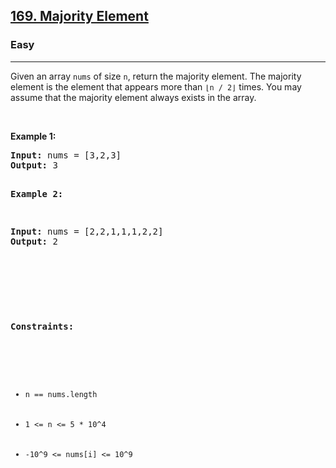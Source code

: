 <h2><a href="https://leetcode.com/problems/majority-element/description/">169. Majority Element</a></h2><h3>Easy</h3><hr><div><p>Given an array <code>nums</code> of size <code>n</code>, return the majority element.
The majority element is the element that appears more than <code>⌊n / 2⌋</code> times. You may assume that the majority element always exists in the array.


<p>&nbsp;</p>
<p><strong>Example 1:</strong></p>
<pre><strong>Input:</strong> nums = [3,2,3]
<strong>Output:</strong> 3

<p><strong>Example 2:</strong></p>
<pre><strong>Input:</strong> nums = [2,2,1,1,1,2,2]
<strong>Output:</strong> 2
</pre>
<p>&nbsp;</p>

<p><strong>Constraints:</strong></p>

<ul>
	<li><code>n == nums.length</code></li>
	<li><code>1 <= n <= 5 * 10^4</code></li>
    <li><code>-10^9 <= nums[i] <= 10^9</code></li>
</ul>
</div>